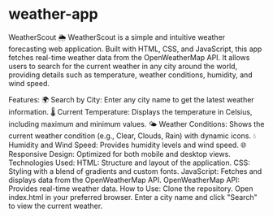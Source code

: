 # weather-app
WeatherScout 🌦️
WeatherScout is a simple and intuitive weather forecasting web application. Built with HTML, CSS, and JavaScript, this app fetches real-time weather data from the OpenWeatherMap API. It allows users to search for the current weather in any city around the world, providing details such as temperature, weather conditions, humidity, and wind speed.

Features:
🌍 Search by City: Enter any city name to get the latest weather information.
🌡️ Current Temperature: Displays the temperature in Celsius, including maximum and minimum values.
🌤️ Weather Conditions: Shows the current weather condition (e.g., Clear, Clouds, Rain) with dynamic icons.
💧 Humidity and Wind Speed: Provides humidity levels and wind speed.
🌐 Responsive Design: Optimized for both mobile and desktop views.
Technologies Used:
HTML: Structure and layout of the application.
CSS: Styling with a blend of gradients and custom fonts.
JavaScript: Fetches and displays data from the OpenWeatherMap API.
OpenWeatherMap API: Provides real-time weather data.
How to Use:
Clone the repository.
Open index.html in your preferred browser.
Enter a city name and click "Search" to view the current weather.
